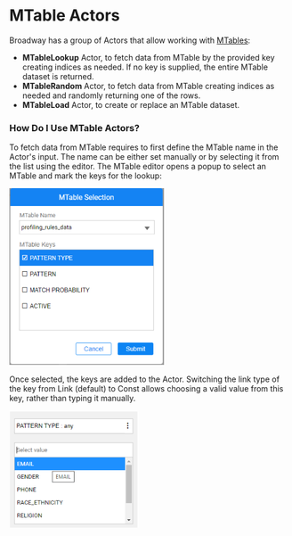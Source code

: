 # MTable Actors

Broadway has a group of Actors that allow working with [MTables](/articles/09_translations/06_mtables_overview.md):

* **MTableLookup** Actor, to fetch data from MTable by the provided key creating indices as needed. If no key is supplied, the entire MTable dataset is returned.
* **MTableRandom** Actor, to fetch data from MTable creating indices as needed and randomly returning one of the rows.
* **MTableLoad** Actor, to create or replace an MTable dataset.

### How Do I Use MTable Actors?

To fetch data from MTable requires to first define the MTable name in the Actor's input. The name can be either set manually or by selecting it from the list using the editor. The MTable editor opens a popup to select an MTable and mark the keys for the lookup:

<img src="../images/99_actors_09_1.png" style="zoom:80%;" />

Once selected, the keys are added to the Actor. Switching the link type of the key from Link (default) to Const allows choosing a valid value from this key, rather than typing it manually. 

<img src="../images/99_actors_09_2.png" style="zoom:80%;" />




